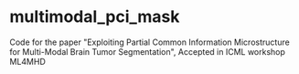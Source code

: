 # multimodal_pci_mask
Code for the paper "Exploiting Partial Common Information Microstructure for Multi-Modal Brain Tumor Segmentation", Accepted in ICML workshop ML4MHD
